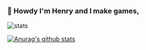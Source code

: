 ### 👋 Howdy I'm Henry and I make games,

![stats](https://github-readme-stats.vercel.app/api/top-langs/?username=henry9836&theme=blue-green)

[![Anurag's github stats](https://github-readme-stats.vercel.app/api?username=henry9836&theme=blue-green)](https://github.com/anuraghazra/github-readme-stats)

<!--
**henry9836/henry9836** is a ✨ _special_ ✨ repository because its `README.md` (this file) appears on your GitHub profile.

Here are some ideas to get you started:

- 🔭 I’m currently working on ...
- 🌱 I’m currently learning ...
- 👯 I’m looking to collaborate on ...
- 🤔 I’m looking for help with ...
- 💬 Ask me about ...
- 📫 How to reach me: ...
- 😄 Pronouns: ...
- ⚡ Fun fact: ...
-->
